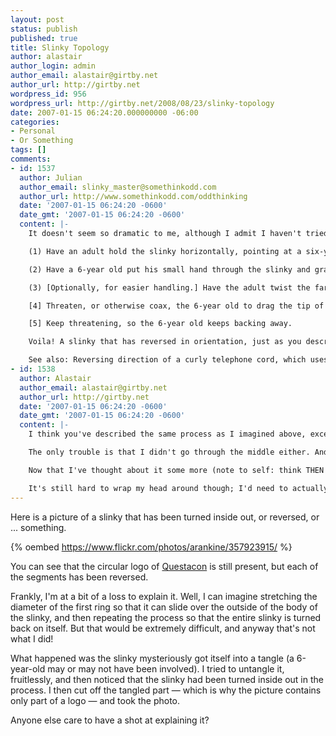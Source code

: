 ```yaml
---
layout: post
status: publish
published: true
title: Slinky Topology
author: alastair
author_login: admin
author_email: alastair@girtby.net
author_url: http://girtby.net
wordpress_id: 956
wordpress_url: http://girtby.net/2008/08/23/slinky-topology
date: 2007-01-15 06:24:20.000000000 -06:00
categories:
- Personal
- Or Something
tags: []
comments:
- id: 1537
  author: Julian
  author_email: slinky_master@somethinkodd.com
  author_url: http://www.somethinkodd.com/oddthinking
  date: '2007-01-15 06:24:20 -0600'
  date_gmt: '2007-01-15 06:24:20 -0600'
  content: |-
    It doesn't seem so dramatic to me, although I admit I haven't tried this on an actual slinky.

    (1) Have an adult hold the slinky horizontally, pointing at a six-year old boy.

    (2) Have a 6-year old put his small hand through the slinky and grab the far-end (i.e. nearest the adult).

    (3) [Optionally, for easier handling.] Have the adult twist the far end of the slinky slightly to the right, to widen it. Have the child twist the far end of the slinky to the right, to narrow it. [These identical instructions giving different results makes sense because they are looking in opposite directions.]

    [4] Threaten, or otherwise coax, the 6-year old to drag the tip of the slinky through the middle of the body.

    [5] Keep threatening, so the 6-year old keeps backing away.

    Voila! A slinky that has reversed in orientation, just as you described.

    See also: Reversing direction of a curly telephone cord, which uses a different technique.
- id: 1538
  author: Alastair
  author_email: alastair@girtby.net
  author_url: http://girtby.net
  date: '2007-01-15 06:24:20 -0600'
  date_gmt: '2007-01-15 06:24:20 -0600'
  content: |-
    I think you've described the same process as I imagined above, except you're going through the middle of the slinky and I imagined going around the outside.

    The only trouble is that I didn't go through the middle either. And the 6 year old wasn't involved at all except as the recipient of some comments about the length of time between the acquisition of the slinky and it becoming tangled.

    Now that I've thought about it some more (note to self: think THEN blog), I think what I did was open the slinky like a book, pulling out a ring and in the process twisting it over. From there I think it's possible to wind the twist all the way to the other end of the slinky and create the desired effect.

    It's still hard to wrap my head around though; I'd need to actually try it. Next time we get a tangle I will.
---
```

Here is a picture of a slinky that has been turned inside out, or reversed, or ... something.

{% oembed https://www.flickr.com/photos/arankine/357923915/ %}

You can see that the circular logo of [Questacon](http://www.questacon.edu.au/) is still present, but each of the segments has been reversed.

Frankly, I'm at a bit of a loss to explain it. Well, I can imagine stretching the diameter of the first ring so that it can slide over the outside of the body of the slinky, and then repeating the process so that the entire slinky is turned back on itself. But that would be extremely difficult, and anyway that's not what I did!

What happened was the slinky mysteriously got itself into a tangle (a 6-year-old may or may not have been involved). I tried to untangle it, fruitlessly, and then noticed that the slinky had been turned inside out in the process. I then cut off the tangled part &mdash; which is why the picture contains only part of a logo &mdash; and took the photo.

Anyone else care to have a shot at explaining it?
